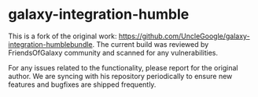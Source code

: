 # galaxy-integration-humble

This is a fork of the original work: https://github.com/UncleGoogle/galaxy-integration-humblebundle. The current build was reviewed by FriendsOfGalaxy community and scanned for any vulnerabilities.

For any issues related to the functionality, please report for the original author. We are syncing with his repository periodically to ensure new features and bugfixes are shipped frequently.
